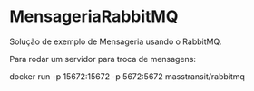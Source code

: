 # MensageriaRabbitMQ

Solução de exemplo de Mensageria usando o RabbitMQ.

Para rodar um servidor para troca de mensagens:

docker run -p 15672:15672 -p 5672:5672 masstransit/rabbitmq

